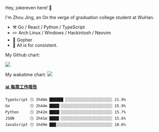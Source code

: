 Hey, jokereven here! 👋

I'm Zhou Jing, an On the verge of graduation college student at WuHan.

-   :hammer_and_pick: Go / React / Python / TypeScript
-   :pencil2: Arch Linux / Windows / Hackintosh / Neovim
-   :seedling: Gopher
-   :thought_balloon: All is for consistent.

My Github chart:

![](https://ghchart.rshah.org/JonnieWayy)

My wakatime chart:
![](https://wakatime.com/share/@jokereven/1679dc82-4bf9-4b63-9203-390d608503de.png)

<!-- waka-box start -->
#### <a href="https://gist.github.com/9f8118785e2d128d746db5f61b0e0a2a" target="_blank">📊 每周工作报告</a>
```text
TypeScript 🕓 3h46m ██████▏░░░░░░░░░░░░░░░░░░░░░ 21.9%
Go         🕓 2h44m ████▍░░░░░░░░░░░░░░░░░░░░░░░ 15.9%
Python     🕓 2h42m ████▍░░░░░░░░░░░░░░░░░░░░░░░ 15.7%
JSON       🕓 2h41m ████▎░░░░░░░░░░░░░░░░░░░░░░░ 15.6%
JavaScript 🕓 1h49m ██▉░░░░░░░░░░░░░░░░░░░░░░░░░ 10.6%
```
<!-- Powered by https://github.com/journey-ad/waka-box-go . -->
<!-- waka-box end -->
